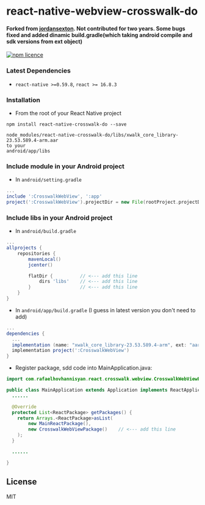 # react-native-webview-crosswalk-do

#### Forked from [jordansexton](https://github.com/jordansexton). Not contributed for two years. Some bugs fixed and added dinamic build.gradle(which taking android compile and sdk versions from ext object)

[![npm licence](http://img.shields.io/npm/l/react-native-webview-crosswalk.svg?style=flat-square)](https://npmjs.org/package/react-native-webview-crosswalk "View this project on npm")

### Latest Dependencies

*  `react-native >=0.59.8`, `react >= 16.8.3`

### Installation

* From the root of your React Native project

```shell
npm install react-native-crosswalk-do --save

node_modules/react-native-crosswalk-do/libs/xwalk_core_library-23.53.589.4-arm.aar 
to your 
android/app/libs
```

### Include module in your Android project

* In `android/setting.gradle`

```gradle
...
include ':CrosswalkWebView', ':app'
project(':CrosswalkWebView').projectDir = new File(rootProject.projectDir, '../node_modules/react-native-crosswalk-do')
```

### Include libs in your Android project

* In `android/build.gradle`

```gradle
...
allprojects {
    repositories {
        mavenLocal()
        jcenter()

        flatDir {          // <--- add this line
            dirs 'libs'    // <--- add this line
        }                  // <--- add this line
    }
}
```

* In `android/app/build.gradle` (I guess in latest version you don't need to add)

```gradle
...
dependencies {
  ...
  implementation (name: "xwalk_core_library-23.53.589.4-arm", ext: "aar")     // <--- add this line
  implementation project(':CrosswalkWebView')                             // <--- add this line
}
```

* Register package, sdd code into MainApplication.java:

```java
import com.rafaelhovhannisyan.react.crosswalk.webview.CrosswalkWebViewPackage;    // <--- add this line

public class MainApplication extends Application implements ReactApplication {
  ......

  @Override
  protected List<ReactPackage> getPackages() {
    return Arrays.<ReactPackage>asList(
        new MainReactPackage(),
        new CrosswalkWebViewPackage()    // <--- add this line
    );
  }

  ......

}
```

## License
MIT
